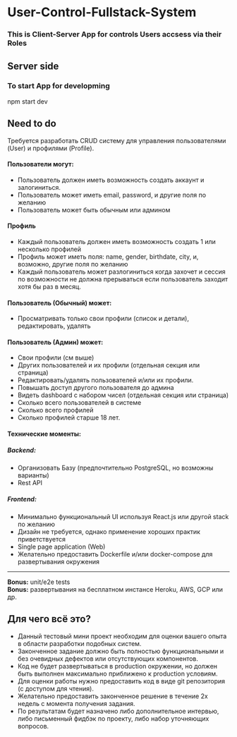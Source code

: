 # User-Control-Fullstack-System
### This is Client-Server App for controls Users accsess via their Roles
## Server side
### To start App for developming
npm start dev
## Need to do
Требуется разработать CRUD систему для управления пользователями (User) и профилями (Profile).
#### Пользователи могут:
* Пользователь должен иметь возможность создать аккаунт и залогиниться.
* Пользователь может иметь email, password, и другие поля по желанию
* Пользователь может быть обычным или админом
#### Профиль
* Каждый пользователь должен иметь возможность создать 1 или несколько профилей
* Профиль может иметь поля: name, gender, birthdate, city, и, возможно, другие поля по желанию
* Каждый пользователь может разлогиниться когда захочет и сессия по возможности не должна прерываться если пользователь заходит хотя бы раз в месяц.
#### Пользователь (Обычный) может:
* Просматривать только свои профили (список и детали), редактировать, удалять
#### Пользователь (Админ) может:
* Свои профили (см выше) 
* Других пользователей и их профили (отдельная секция или страница)
* Редактировать/удалять пользователей и/или их профили.
* Повышать доступ другого пользователя до админа
* Видеть dashboard с набором чисел (отдельная секция или страница)
* Сколько всего пользователей в системе
* Сколько всего профилей 
* Сколько профилей старше 18 лет.
#### Технические моменты:
##### Backend:
* Организовать Базу (предпочтительно PostgreSQL, но возможны варианты)
* Rest API
##### Frontend: 
* Минимально функциональный UI используя React.js или другой stack по желанию 
* Дизайн не требуется, однако применение хороших практик приветствуется
* Single page application (Web) 
* Желательно предоставить Dockerfile и/или docker-compose для развертывания окружения
***
**Bonus:** unit/e2e tests  
**Bonus:** развертывания на бесплатном инстансе Heroku, AWS, GCP или др.
## Для чего всё это?
- Данный тестовый мини проект необходим для оценки вашего опыта в области разработки подобных систем.  
- Законченное задание должно быть полностью функциональными и без очевидных дефектов или отсутствующих компонентов.  
- Код не будет развертываться в production окружении, но должен быть выполнен максимально приближено к production условиям.  
- Для оценки работы нужно предоставить код в виде git репозитория (с доступом для чтения).  
- Желательно предоставить законченное решение в течение 2х недель с момента получения задания.  
- По результатам будет назначено либо дополнительное интервью, либо письменный фидбэк по проекту, либо набор уточняющих вопросов.  



